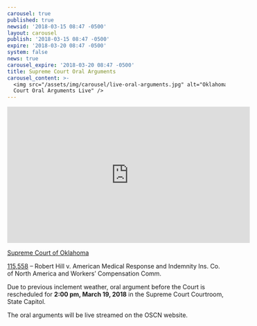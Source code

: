 ```yaml
---
carousel: true
published: true
newsid: '2018-03-15 08:47 -0500'
layout: carousel
publish: '2018-03-15 08:47 -0500'
expire: '2018-03-20 08:47 -0500'
system: false
news: true
carousel_expire: '2018-03-20 08:47 -0500'
title: Supreme Court Oral Arguments
carousel_content: >-
  <img src="/assets/img/carousel/live-oral-arguments.jpg" alt="Oklahoma Supreme
  Court Oral Arguments Live" />
---
```


<iframe width="560" height="315" src="https://www.youtube.com/embed/CVfWUlCTgrg" frameborder="0" allowfullscreen></iframe>

<u>Supreme Court of Oklahoma</u>

[115,558](http://www.oscn.net/dockets/GetCaseInformation.aspx?db=appellate&number=115558) – Robert Hill v. American Medical Response and Indemnity Ins. Co. of North America and Workers’ Compensation Comm.  

Due to previous inclement weather, oral argument before the Court is rescheduled for **2:00 pm, March 19, 2018** in the Supreme Court Courtroom, State Capitol.

The oral arguments will be live streamed on the OSCN website.

